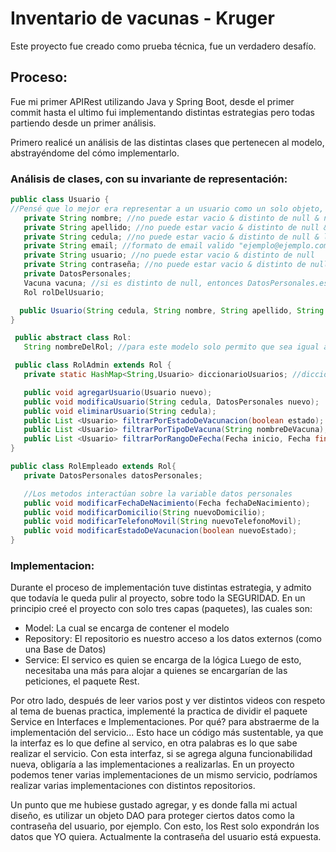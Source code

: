 # Inventario de vacunas - Kruger

Este proyecto fue creado como prueba técnica, fue un verdadero desafío.

## Proceso:
Fue mi primer APIRest utilizando Java y Spring Boot, desde el primer commit hasta el ultimo fui implementando distintas estrategias pero todas partiendo desde un primer análisis.

Primero realicé un análisis de las distintas clases que pertenecen al modelo, abstrayéndome del cómo implementarlo.

### Análisis de clases, con su invariante de representación:
```java
public class Usuario { 
//Pensé que lo mejor era representar a un usuario como un solo objeto, ya que en algún futuro un Empleado se vuelva Administrador y no perder sus datos.
   private String nombre; //no puede estar vacio & distinto de null & no caracteres especiales & primera letra en mayus & un leng maximo
   private String apellido; //no puede estar vacio & distinto de null & no caracteres especiales & primera letra en mayus & un leng maximo
   private String cedula; //no puede estar vacio & distinto de null & leng == 10 & solo numeros && es UNICO
   private String email; //formato de email valido "ejemplo@ejemplo.com"
   private String usuario; //no puede estar vacio & distinto de null 
   private String contraseña; //no puede estar vacio & distinto de null & 
   private DatosPersonales; 
   Vacuna vacuna; //si es distinto de null, entonces DatosPersonales.estaVacunado debe ser true
   Rol rolDelUsuario;

  public Usuario(String cedula, String nombre, String apellido, String email); //Constructor que representa correctamente a un usuario. Para cumplir el IREP aqui es donde asigno un usuario y una contraseña. 
}
```  

```java
 public abstract class Rol:
   String nombreDelRol; //para este modelo solo permito que sea igual a "Administrador" o "Empleado"
```

```java
 public class RolAdmin extends Rol {
   private static HashMap<String,Usuario> diccionarioUsuarios; //diccionario con todos los usuarios, Key= cedula y Value = Usuario. Es Static porque será unico para todos los Administradores

   public void agregarUsuario(Usuario nuevo);
   public void modificaUsuario(String cedula, DatosPersonales nuevo); 
   public void eliminarUsuario(String cedula);
   public List <Usuario> filtrarPorEstadoDeVacunacion(boolean estado); 
   public List <Usuario> filtrarPorTipoDeVacuna(String nombreDeVacuna); 
   public List <Usuario> filtrarPorRangoDeFecha(Fecha inicio, Fecha final); //obj Fecha es orientativo
}
```

```java
public class RolEmpleado extends Rol{
   private DatosPersonales datosPersonales;

   //Los metodos interactúan sobre la variable datos personales
   public void modificarFechaDeNacimiento(Fecha fechaDeNacimiento);
   public void modificarDomicilio(String nuevoDomicilio);
   public void modificarTelefonoMovil(String nuevoTelefonoMovil);
   public void modificarEstadoDeVacunacion(boolean nuevoEstado);
} 
```  
### Implementacion:
Durante el proceso de implementación tuve distintas estrategia, y admito que todavía le queda pulir al proyecto, sobre todo la SEGURIDAD. 
En un principio creé el proyecto con solo tres capas (paquetes), las cuales son:
* Model: La cual se encarga de contener el modelo
* Repository: El repositorio es nuestro acceso a los datos externos (como una Base de Datos)
* Service: El servico es quien se encarga de la lógica 
Luego de esto, necesitaba una más para alojar a quienes se encargarían de las peticiones, el paquete Rest.

Por otro lado, después de leer varios post y ver distintos videos con respeto al tema de buenas practica, implementé la practica de dividir el paquete Service en Interfaces e Implementaciones. Por qué? para abstraerme de la implementación del servicio... Esto hace un código más sustentable, ya que la interfaz es lo que define al servico, en otra palabras es lo que sabe realizar el servicio. Con esta interfaz, si se agrega alguna funcionabilidad nueva, obligaría a las implementaciones a realizarlas.
En un proyecto podemos tener varias implementaciones de un mismo servicio, podríamos realizar varias implementaciones con distintos repositorios. 

Un punto que me hubiese gustado agregar, y es donde falla mi actual diseño, es utilizar un objeto DAO para proteger ciertos datos como la contraseña del usuario, por ejemplo. Con esto, los Rest solo expondrán los datos que YO quiera. Actualmente la contraseña del usuario está expuesta.
